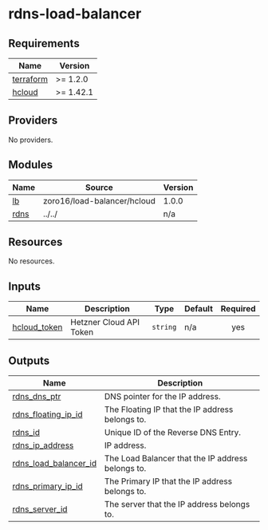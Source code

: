 # rdns-load-balancer

<!-- BEGINNING OF PRE-COMMIT-TERRAFORM DOCS HOOK -->
## Requirements

| Name | Version |
|------|---------|
| <a name="requirement_terraform"></a> [terraform](#requirement\_terraform) | >= 1.2.0 |
| <a name="requirement_hcloud"></a> [hcloud](#requirement\_hcloud) | >= 1.42.1 |

## Providers

No providers.

## Modules

| Name | Source | Version |
|------|--------|---------|
| <a name="module_lb"></a> [lb](#module\_lb) | zoro16/load-balancer/hcloud | 1.0.0 |
| <a name="module_rdns"></a> [rdns](#module\_rdns) | ../../ | n/a |

## Resources

No resources.

## Inputs

| Name | Description | Type | Default | Required |
|------|-------------|------|---------|:--------:|
| <a name="input_hcloud_token"></a> [hcloud\_token](#input\_hcloud\_token) | Hetzner Cloud API Token | `string` | n/a | yes |

## Outputs

| Name | Description |
|------|-------------|
| <a name="output_rdns_dns_ptr"></a> [rdns\_dns\_ptr](#output\_rdns\_dns\_ptr) | DNS pointer for the IP address. |
| <a name="output_rdns_floating_ip_id"></a> [rdns\_floating\_ip\_id](#output\_rdns\_floating\_ip\_id) | The Floating IP that the IP address belongs to. |
| <a name="output_rdns_id"></a> [rdns\_id](#output\_rdns\_id) | Unique ID of the Reverse DNS Entry. |
| <a name="output_rdns_ip_address"></a> [rdns\_ip\_address](#output\_rdns\_ip\_address) | IP address. |
| <a name="output_rdns_load_balancer_id"></a> [rdns\_load\_balancer\_id](#output\_rdns\_load\_balancer\_id) | The Load Balancer that the IP address belongs to. |
| <a name="output_rdns_primary_ip_id"></a> [rdns\_primary\_ip\_id](#output\_rdns\_primary\_ip\_id) | The Primary IP that the IP address belongs to. |
| <a name="output_rdns_server_id"></a> [rdns\_server\_id](#output\_rdns\_server\_id) | The server that the IP address belongs to. |
<!-- END OF PRE-COMMIT-TERRAFORM DOCS HOOK -->
